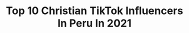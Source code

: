 ---
title: Top 10 Christian TikTok Influencers In Peru In 2021
description: >-
  Find top christian TikTok influencers in Peru in 2021. Most popular hashtags: #parati #peru #fyp #viral.
platform: TikTok
hits: 28
text_top: Analyze the top-rated TikTok influencers on inBeat.
text_bottom: inBeat aggregates 28 TikTok influencers like this in Peru for you to connect with.
profiles:
  - username: "jackeline_v05"
    fullname: >-
      Jackeline Vargas
    bio: >-
      "Dignidad" saliendo del chat 🤡
    location: "Peru"
    followers: 3978
    engagement: 1755
    commentsToLikes: 0.051156
    id: ckb9nxufjhzo30j23c9diy019
    verified: false
    hashtags: "#parati, #viral, #comedia, #fyp"
  - username: "jerry8036"
    fullname: >-
      Gerardo Sanchez
    bio: >-
      41 Años en Modo Relax Simplemente 😷✌
    location: "Peru"
    followers: 4247
    engagement: 399
    commentsToLikes: 0.062159
    id: ckd19z6vjrv120j233to6unpl
    verified: false
    hashtags: "#oficina, #jaja, #tuneldeltiempo, #proyectodrywall"
  - username: "cuysitotiktoker"
    fullname: >-
      Cuytiktoker #HechoenPerú
    bio: >-
      Peruanadas 🇵🇪, rajes , mundo chollywood y más 😚 Aportes al DM
    location: "Peru"
    followers: 5285
    engagement: 496
    commentsToLikes: 0.042082
    id: ckbfbrnxb43tm0j237tn8c10e
    verified: false
    hashtags: "#parati, #viral, #fyp, #peru"
  - username: "milagrosadiazfdez"
    fullname: >-
      Milagros A Diaz Fdez
    bio: >-
      Ámame con locura y quiereme con ternura 💓😚😚😚😚😚
    location: "Peru"
    followers: 5432
    engagement: 437
    commentsToLikes: 0.014970
    id: cka0px3eja66w0i78na72rlhn
    verified: false
    hashtags: "#risas, #cancion, #novias, #peluchin"
  - username: "alfredtiktoc"
    fullname: >-
      Alfred DC
    bio: >-
      La vida es una, solo ve, disfruta y Vive.!!!
    location: "Peru"
    followers: 35200
    engagement: 452
    commentsToLikes: 0.009029
    id: ckdbgbneo87ue0j236s3uii94
    verified: false
    hashtags: "#alfredtiktoc, #latinos, #arenahash, #monologo"
  - username: "anunciase"
    fullname: >-
      anunciase tiktok
    bio: >-
      Entretenimiento Sigueme en Instagram y YouTube
    location: "Peru"
    followers: 18000
    engagement: 426
    commentsToLikes: 0.023734
    id: ckad63s9wxx6r0i78lb7ipzsf
    verified: false
    hashtags: "#1000razones, #afhs, #melaniaurbina, #peru"
  - username: "tonadilla"
    fullname: >-
      🎶
    bio: >-
      Ayer y Hoy Recordar es volver a vivir!
    location: "Peru"
    followers: 2849
    engagement: 539
    commentsToLikes: 0.007720
    id: ckbepqu776wnj0j23zdnv8wh8
    verified: false
    hashtags: "#pop, #videoviral, #xyzbca, #tiktokper"
  - username: "anasofslr"
    fullname: >-
      Ana Sofía López
    bio: >-
      I sing but one day I filmed a seal and that got me followers @anasofialopezr29
    location: "Peru"
    followers: 4402
    engagement: 1535
    commentsToLikes: 0.002754
    id: ckbl31ykq0dkx0j23k1q6bmnq
    verified: false
    hashtags: "#jesusfreaks, #comedy, #cabosanlucas, #seal"
  - username: "christiannova.tv"
    fullname: >-
      Christian Gonzalez
    bio: >-
      Por aquí viendo qué fluye y subo cualquier cosa así que sigale no más😎
    location: "Peru"
    followers: 79500
    engagement: 412
    commentsToLikes: 0.043669
    id: ck9e1u5qqcb7l0j78gu4jc9rk
    verified: false
    hashtags: "#venezuela, #paratiiiiiiiiii, #tiktoktrucos, #ense"
  - username: "christianarakakis"
    fullname: >-
      Christian Arakaki So
    bio: >-
      🇯🇵 🇵🇪 Full joda 🤪
    location: "Peru"
    followers: 126000
    engagement: 881
    commentsToLikes: 0.017296
    id: ckb9pyqfdlgx20j23hposxxvy
    verified: false
    hashtags: "#hechapamichallenge, #salsa, #peru, #besocnco"
---